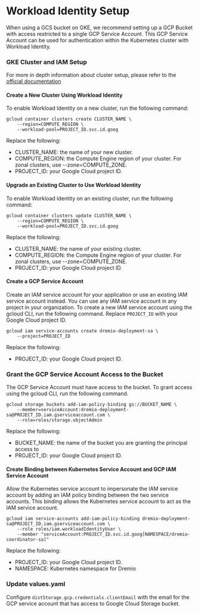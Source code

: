 # Workload Identity Setup
When using a GCS bucket on GKE, we recommend setting up a GCP Bucket with access restricted
to a single GCP Service Account. This GCP Service Account can be used for authentication within
the Kubernetes cluster with Workload Identity.

### GKE Cluster and IAM Setup
For more in depth information about cluster setup,
please refer to the [official documentation](https://cloud.google.com/kubernetes-engine/docs/how-to/workload-identity#gcloud)

#### Create a New Cluster Using Workload Identity
To enable Workload Identity on a new cluster, run the following command:
```
gcloud container clusters create CLUSTER_NAME \
    --region=COMPUTE_REGION \
    --workload-pool=PROJECT_ID.svc.id.goog
```
Replace the following:
* CLUSTER_NAME: the name of your new cluster.
* COMPUTE_REGION: the Compute Engine region of your cluster. For zonal clusters, use --zone=COMPUTE_ZONE.
* PROJECT_ID: your Google Cloud project ID.

#### Upgrade an Existing Cluster to Use Workload Identity
To enable Workload Identity on an existing cluster, run the following command:
```
gcloud container clusters update CLUSTER_NAME \
    --region=COMPUTE_REGION \
    --workload-pool=PROJECT_ID.svc.id.goog
```
Replace the following:
* CLUSTER_NAME: the name of your existing cluster.
* COMPUTE_REGION: the Compute Engine region of your cluster. For zonal clusters, use --zone=COMPUTE_ZONE.
* PROJECT_ID: your Google Cloud project ID.

#### Create a GCP Service Account
Create an IAM service account for your application or use an existing IAM service account instead.
You can use any IAM service account in any project in your organization.
To create a new IAM service account using the gcloud CLI, run the following command. Replace `PROJECT_ID`
with your Google Cloud project ID.
```
gcloud iam service-accounts create dremio-deployment-sa \
    --project=PROJECT_ID
```
Replace the following:
* PROJECT_ID: your Google Cloud project ID.

### Grant the GCP Service Account Access to the Bucket
The GCP Service Account must have access to the bucket. To grant access using the gcloud CLI,
run the following command.
```
gcloud storage buckets add-iam-policy-binding gs://BUCKET_NAME \
    --member=serviceAccount:dremio-deployment-sa@PROJECT_ID.iam.gserviceaccount.com \
    --role=roles/storage.objectAdmin
```
Replace the following:
* BUCKET_NAME: the name of the bucket you are granting the principal access to
* PROJECT_ID: your Google Cloud project ID.

#### Create Binding between Kubernetes Service Account and GCP IAM Service Account
Allow the Kubernetes service account to impersonate the IAM service account by adding an IAM policy binding between the
two service accounts. This binding allows the Kubernetes service account to act as the IAM service account.
```
gcloud iam service-accounts add-iam-policy-binding dremio-deployment-sa@PROJECT_ID.iam.gserviceaccount.com \
    --role roles/iam.workloadIdentityUser \
    --member "serviceAccount:PROJECT_ID.svc.id.goog[NAMESPACE/dremio-coordinator-sa]"
```
Replace the following:
* PROJECT_ID: your Google Cloud project ID.
* NAMESPACE: Kubernetes namespace for Dremio

### Update values.yaml
Configure `distStorage.gcp.credentials.clientEmail` with the email for the GCP service account
that has access to Google Cloud Storage bucket.
